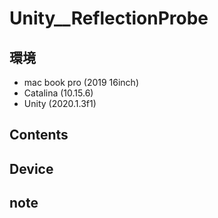 # Unity__ReflectionProbe #

## 環境 ##
*	mac book pro (2019 16inch)
*	Catalina (10.15.6)
*	Unity (2020.1.3f1)

## Contents ##

## Device ##


## note ##






